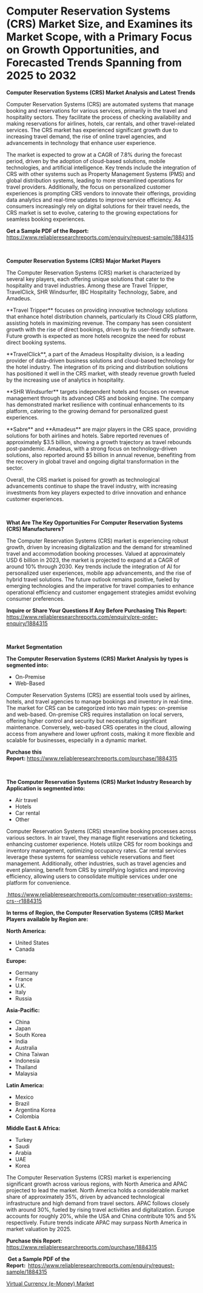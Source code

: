 <p><h1>Computer Reservation Systems (CRS) Market Size, and Examines its Market Scope, with a Primary Focus on Growth Opportunities, and Forecasted Trends Spanning from 2025 to 2032</h1></p><p><strong>Computer Reservation Systems (CRS) Market Analysis and Latest Trends</strong></p>
<p><p>Computer Reservation Systems (CRS) are automated systems that manage booking and reservations for various services, primarily in the travel and hospitality sectors. They facilitate the process of checking availability and making reservations for airlines, hotels, car rentals, and other travel-related services. The CRS market has experienced significant growth due to increasing travel demand, the rise of online travel agencies, and advancements in technology that enhance user experience.</p><p>The market is expected to grow at a CAGR of 7.8% during the forecast period, driven by the adoption of cloud-based solutions, mobile technologies, and artificial intelligence. Key trends include the integration of CRS with other systems such as Property Management Systems (PMS) and global distribution systems, leading to more streamlined operations for travel providers. Additionally, the focus on personalized customer experiences is prompting CRS vendors to innovate their offerings, providing data analytics and real-time updates to improve service efficiency. As consumers increasingly rely on digital solutions for their travel needs, the CRS market is set to evolve, catering to the growing expectations for seamless booking experiences.</p></p>
<p><strong>Get a Sample PDF of the Report:&nbsp;</strong> <a href="https://www.reliableresearchreports.com/enquiry/request-sample/1884315?utm_campaign=2657&utm_medium=2&utm_source=Github&utm_content=ia&utm_term=11032025&utm_id=computer-reservation-systems-crs">https://www.reliableresearchreports.com/enquiry/request-sample/1884315</a></p>
<p>&nbsp;</p>
<p><strong>Computer Reservation Systems (CRS) Major Market Players</strong></p>
<p><p>The Computer Reservation Systems (CRS) market is characterized by several key players, each offering unique solutions that cater to the hospitality and travel industries. Among these are Travel Tripper, TravelClick, SHR Windsurfer, IBC Hospitality Technology, Sabre, and Amadeus.</p><p>**Travel Tripper** focuses on providing innovative technology solutions that enhance hotel distribution channels, particularly its Cloud CRS platform, assisting hotels in maximizing revenue. The company has seen consistent growth with the rise of direct bookings, driven by its user-friendly software. Future growth is expected as more hotels recognize the need for robust direct booking systems.</p><p>**TravelClick**, a part of the Amadeus Hospitality division, is a leading provider of data-driven business solutions and cloud-based technology for the hotel industry. The integration of its pricing and distribution solutions has positioned it well in the CRS market, with steady revenue growth fueled by the increasing use of analytics in hospitality.</p><p>**SHR Windsurfer** targets independent hotels and focuses on revenue management through its advanced CRS and booking engine. The company has demonstrated market resilience with continual enhancements to its platform, catering to the growing demand for personalized guest experiences.</p><p>**Sabre** and **Amadeus** are major players in the CRS space, providing solutions for both airlines and hotels. Sabre reported revenues of approximately $3.5 billion, showing a growth trajectory as travel rebounds post-pandemic. Amadeus, with a strong focus on technology-driven solutions, also reported around $5 billion in annual revenue, benefiting from the recovery in global travel and ongoing digital transformation in the sector.</p><p>Overall, the CRS market is poised for growth as technological advancements continue to shape the travel industry, with increasing investments from key players expected to drive innovation and enhance customer experiences.</p></p>
<p>&nbsp;</p>
<p><strong>What Are The Key Opportunities For Computer Reservation Systems (CRS) Manufacturers?</strong></p>
<p><p>The Computer Reservation Systems (CRS) market is experiencing robust growth, driven by increasing digitalization and the demand for streamlined travel and accommodation booking processes. Valued at approximately USD 6 billion in 2023, the market is projected to expand at a CAGR of around 10% through 2030. Key trends include the integration of AI for personalized user experiences, mobile app advancements, and the rise of hybrid travel solutions. The future outlook remains positive, fueled by emerging technologies and the imperative for travel companies to enhance operational efficiency and customer engagement strategies amidst evolving consumer preferences.</p></p>
<p><strong>Inquire or Share Your Questions If Any Before Purchasing This Report:</strong> <a href="https://www.reliableresearchreports.com/enquiry/pre-order-enquiry/1884315?utm_campaign=2657&utm_medium=2&utm_source=Github&utm_content=ia&utm_term=11032025&utm_id=computer-reservation-systems-crs">https://www.reliableresearchreports.com/enquiry/pre-order-enquiry/1884315</a></p>
<p>&nbsp;</p>
<p><strong>Market Segmentation</strong></p>
<p><strong>The Computer Reservation Systems (CRS) Market Analysis by types is segmented into:</strong></p>
<p><ul><li>On-Premise</li><li>Web-Based</li></ul></p>
<p><p>Computer Reservation Systems (CRS) are essential tools used by airlines, hotels, and travel agencies to manage bookings and inventory in real-time. The market for CRS can be categorized into two main types: on-premise and web-based. On-premise CRS requires installation on local servers, offering higher control and security but necessitating significant maintenance. Conversely, web-based CRS operates in the cloud, allowing access from anywhere and lower upfront costs, making it more flexible and scalable for businesses, especially in a dynamic market.</p></p>
<p><strong>Purchase this Report:&nbsp;</strong><a href="https://www.reliableresearchreports.com/purchase/1884315?utm_campaign=2657&utm_medium=2&utm_source=Github&utm_content=ia&utm_term=11032025&utm_id=computer-reservation-systems-crs">https://www.reliableresearchreports.com/purchase/1884315</a></p>
<p>&nbsp;</p>
<p><strong>The Computer Reservation Systems (CRS) Market Industry Research by Application is segmented into:</strong></p>
<p><ul><li>Air travel</li><li>Hotels</li><li>Car rental</li><li>Other</li></ul></p>
<p><p>Computer Reservation Systems (CRS) streamline booking processes across various sectors. In air travel, they manage flight reservations and ticketing, enhancing customer experience. Hotels utilize CRS for room bookings and inventory management, optimizing occupancy rates. Car rental services leverage these systems for seamless vehicle reservations and fleet management. Additionally, other industries, such as travel agencies and event planning, benefit from CRS by simplifying logistics and improving efficiency, allowing users to consolidate multiple services under one platform for convenience.</p></p>
<p><a href="https://www.reliableresearchreports.com/computer-reservation-systems-crs--r1884315?utm_campaign=2657&utm_medium=2&utm_source=Github&utm_content=ia&utm_term=11032025&utm_id=computer-reservation-systems-crs">&nbsp;https://www.reliableresearchreports.com/computer-reservation-systems-crs--r1884315</a></p>
<p><strong>In terms of Region, the Computer Reservation Systems (CRS) Market Players available by Region are:</strong></p>
<p>
    <p> <strong> North America: </strong>
        <ul>
            <li>United States</li>
            <li>Canada</li>
        </ul>
        </p> 
    <p> <strong> Europe: </strong>
        <ul>
            <li>Germany</li>
            <li>France</li>
            <li>U.K.</li>
            <li>Italy</li>
            <li>Russia</li>
        </ul>
        </p> 
    <p> <strong> Asia-Pacific: </strong>
        <ul>
            <li>China</li>
            <li>Japan</li>
            <li>South Korea</li>
            <li>India</li>
            <li>Australia</li>
            <li>China Taiwan</li>
            <li>Indonesia</li>
            <li>Thailand</li>
            <li>Malaysia</li>
        </ul>
        </p> 
    <p> <strong> Latin America: </strong>
        <ul>
            <li>Mexico</li>
            <li>Brazil</li>
            <li>Argentina Korea</li>
            <li>Colombia</li>
        </ul>
        </p> 
    <p> <strong> Middle East & Africa: </strong>
        <ul>
            <li>Turkey</li>
            <li>Saudi</li>
            <li>Arabia</li>
            <li>UAE</li>
            <li>Korea</li>
        </ul>
    </p>
    </p>
<p><p>The Computer Reservation Systems (CRS) market is experiencing significant growth across various regions, with North America and APAC projected to lead the market. North America holds a considerable market share of approximately 35%, driven by advanced technological infrastructure and high demand from travel sectors. APAC follows closely with around 30%, fueled by rising travel activities and digitalization. Europe accounts for roughly 20%, while the USA and China contribute 10% and 5% respectively. Future trends indicate APAC may surpass North America in market valuation by 2025.</p></p>
<p><strong>Purchase this Report: </strong><a href="https://www.reliableresearchreports.com/purchase/1884315?utm_campaign=2657&utm_medium=2&utm_source=Github&utm_content=ia&utm_term=11032025&utm_id=computer-reservation-systems-crs">https://www.reliableresearchreports.com/purchase/1884315</a></p>
<p>&nbsp;<strong>Get a Sample PDF of the Report:&nbsp;&nbsp;</strong><a href="https://www.reliableresearchreports.com/enquiry/request-sample/1884315?utm_campaign=2657&utm_medium=2&utm_source=Github&utm_content=ia&utm_term=11032025&utm_id=computer-reservation-systems-crs">https://www.reliableresearchreports.com/enquiry/request-sample/1884315</a></p>
<p><strong></strong></p>
<p><p><a href="https://github.com/brabolyrah3h/Market-Research-Report-List-1/blob/main/virtual-currency-e-money-market.md?utm_campaign=2657&utm_medium=2&utm_source=Github&utm_content=ia&utm_term=11032025&utm_id=computer-reservation-systems-crs">Virtual Currency (e-Money) Market</a></p></p>